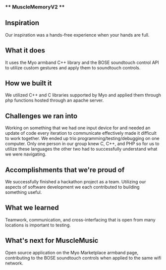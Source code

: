 ### ** MuscleMemoryV2 **

## Inspiration
Our inspiration was a hands-free experience when your hands are full.

## What it does
It uses the Myo armband C++ library and the BOSE soundtouch control API to utilize custom gestures and apply them to soundtouch controls.

## How we built it
We utilized C++ and C libraries supported by Myo and applied them through php functions hosted through an apache server.

## Challenges we ran into
Working on something that we had one input device for and needed an update of code every iteration to communicate effectively made it difficult to work together. We ended up trio programming/testing/debugging on one computer. 
Only one person in our group knew C, C++, and PHP so for us to utilize these languages the other two had to successfully understand what we were navigating.
## Accomplishments that we're proud of
We successfully finished a hackathon project as a team. Utilizing our aspects of software development we each contributed to building something useful. 
## What we learned
Teamwork, communication, and cross-interfacing that is open from many locations is important to testing.
## What's next for MuscleMusic
Open source application on the Myo Marketplace armband page, contributing to the BOSE soundtouch controls when applied to the same wifi network.
